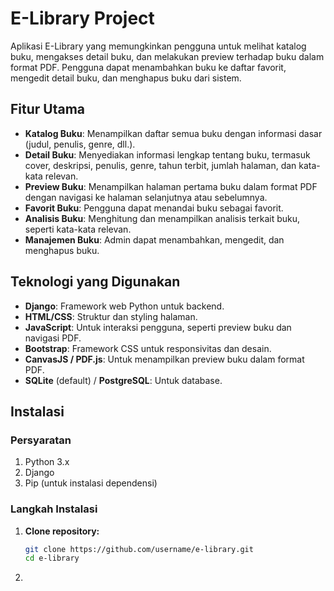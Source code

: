 # E-Library Project

Aplikasi E-Library yang memungkinkan pengguna untuk melihat katalog buku, mengakses detail buku, dan melakukan preview terhadap buku dalam format PDF. Pengguna dapat menambahkan buku ke daftar favorit, mengedit detail buku, dan menghapus buku dari sistem.

## Fitur Utama

- **Katalog Buku**: Menampilkan daftar semua buku dengan informasi dasar (judul, penulis, genre, dll.).
- **Detail Buku**: Menyediakan informasi lengkap tentang buku, termasuk cover, deskripsi, penulis, genre, tahun terbit, jumlah halaman, dan kata-kata relevan.
- **Preview Buku**: Menampilkan halaman pertama buku dalam format PDF dengan navigasi ke halaman selanjutnya atau sebelumnya.
- **Favorit Buku**: Pengguna dapat menandai buku sebagai favorit.
- **Analisis Buku**: Menghitung dan menampilkan analisis terkait buku, seperti kata-kata relevan.
- **Manajemen Buku**: Admin dapat menambahkan, mengedit, dan menghapus buku.

## Teknologi yang Digunakan

- **Django**: Framework web Python untuk backend.
- **HTML/CSS**: Struktur dan styling halaman.
- **JavaScript**: Untuk interaksi pengguna, seperti preview buku dan navigasi PDF.
- **Bootstrap**: Framework CSS untuk responsivitas dan desain.
- **CanvasJS / PDF.js**: Untuk menampilkan preview buku dalam format PDF.
- **SQLite** (default) / **PostgreSQL**: Untuk database.

## Instalasi

### Persyaratan

1. Python 3.x
2. Django
3. Pip (untuk instalasi dependensi)

### Langkah Instalasi

1. **Clone repository:**
   ```bash
   git clone https://github.com/username/e-library.git
   cd e-library

2.